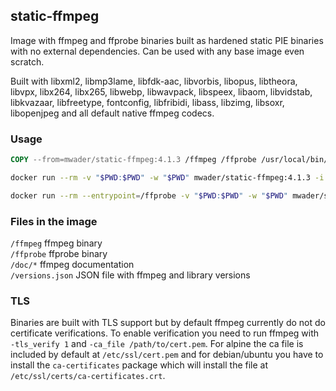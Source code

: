 ## static-ffmpeg

Image with ffmpeg and ffprobe binaries built as hardened static PIE binaries with no
external dependencies. Can be used with any base image even scratch.

Built with
libxml2,
libmp3lame,
libfdk-aac,
libvorbis,
libopus,
libtheora,
libvpx,
libx264,
libx265,
libwebp,
libwavpack,
libspeex,
libaom,
libvidstab,
libkvazaar,
libfreetype,
fontconfig,
libfribidi,
libass,
libzimg,
libsoxr,
libopenjpeg
and all default native ffmpeg codecs.

### Usage
```Dockerfile
COPY --from=mwader/static-ffmpeg:4.1.3 /ffmpeg /ffprobe /usr/local/bin/
```
```sh
docker run --rm -v "$PWD:$PWD" -w "$PWD" mwader/static-ffmpeg:4.1.3 -i file.wav file.mp3
```
```sh
docker run --rm --entrypoint=/ffprobe -v "$PWD:$PWD" -w "$PWD" mwader/static-ffmpeg:4.1.3 -i file.wav
```

### Files in the image
`/ffmpeg` ffmpeg binary  
`/ffprobe` ffprobe binary  
`/doc/*` ffmpeg documentation  
`/versions.json` JSON file with ffmpeg and library versions

### TLS

Binaries are built with TLS support but by default ffmpeg currently do
not do certificate verifications. To enable verification you need to run
ffmpeg with `-tls_verify 1` and `-ca_file /path/to/cert.pem`. For alpine
the ca file is included by default at `/etc/ssl/cert.pem` and for debian/ubuntu
you have to install the `ca-certificates` package which will install the file at
`/etc/ssl/certs/ca-certificates.crt`.
